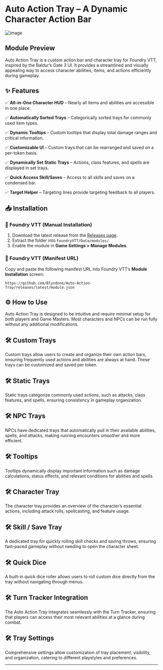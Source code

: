 # Auto Action Tray – A Dynamic Character Action Bar

![image](https://github.com/user-attachments/assets/9472a2f4-a2ce-4969-ad21-7e3636addac3)




## Module Preview

Auto Action Tray is a custom action bar and character tray for Foundry VTT, inspired by the Baldur’s Gate 3 UI. It provides a streamlined and visually appealing way to access character abilities, items, and actions efficiently during gameplay.

## ✨ Features

✅ **All-in-One Character HUD** – Nearly all items and abilities are accessible in one place.

✅ **Automatically Sorted Trays** – Categorically sorted trays for commonly used item types.

✅ **Dynamic Tooltips** – Custom tooltips that display total damage ranges and critical information.

✅ **Customizable UI** – Custom trays that can be rearranged and saved on a per-token basis.

✅ **Dynamically Set Static Trays** – Actions, class features, and spells are displayed in set trays.

✅ **Quick Access Skill/Saves** – Access to all skills and saves on a condensed bar.

✅ **Target Helper** – Targeting lines provide targeting feedback to all players.

## 📥 Installation

### 🔹 Foundry VTT (Manual Installation)

1. Download the latest release from the [Releases page](https://github.com/Blyndone/Auto-Action-Tray/releases/latest/download/module.json).
2. Extract the folder into `FoundryVTT/Data/modules/`.
3. Enable the module in **Game Settings > Manage Modules**.

### 🔹 Foundry VTT (Manifest URL)

Copy and paste the following manifest URL into Foundry VTT’s **Module Installation** screen:

```
https://github.com/Blyndone/Auto-Action-Tray/releases/latest/module.json
```

## ⚙️ How to Use

Auto Action Tray is designed to be intuitive and require minimal setup for both players and Game Masters. Most characters and NPCs can be run fully without any additional modifications.

## 🛠️ Custom Trays

Custom trays allow users to create and organize their own action bars, ensuring frequently used actions and abilities are always at hand. These trays can be customized and saved per token.

## 🛠️ Static Trays

Static trays categorize commonly used actions, such as attacks, class features, and spells, ensuring consistency in gameplay organization.

## 🛠️ NPC Trays

NPCs have dedicated trays that automatically pull in their available abilities, spells, and attacks, making running encounters smoother and more efficient.

## 🛠️ Tooltips

Tooltips dynamically display important information such as damage calculations, status effects, and relevant conditions for abilities and spells.

## 🛠️ Character Tray

The character tray provides an overview of the character’s essential actions, including attack rolls, spellcasting, and feature usage.

## 🛠️ Skill / Save Tray

A dedicated tray for quickly rolling skill checks and saving throws, ensuring fast-paced gameplay without needing to open the character sheet.

## 🛠️ Quick Dice

A built-in quick dice roller allows users to roll custom dice directly from the tray without navigating through menus.

## 🛠️ Turn Tracker Integration

The Auto Action Tray integrates seamlessly with the Turn Tracker, ensuring that players can access their most relevant abilities at a glance during combat.

## 🛠️ Tray Settings

Comprehensive settings allow customization of tray placement, visibility, and organization, catering to different playstyles and preferences.

---
